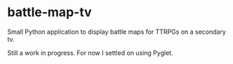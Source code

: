 # battle-map-tv

Small Python application to display battle maps for TTRPGs on a secondary tv.

Still a work in progress. For now I settled on using Pyglet.
